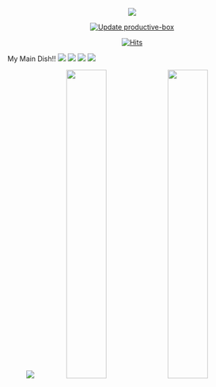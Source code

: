 <p align="center">
<img src="https://capsule-render.vercel.app/api?type=cylinder&color=FFCE30&height=100&section=header&text=Engineer%2&fontSize=40&fontColor=000000&animation=twinkling&desc=software / security&descAlignY=80" />
  <div align="center">

[![Update productive-box](https://github.com/Fhwang0926/productive-box/actions/workflows/schedule.yml/badge.svg)](https://github.com/Fhwang0926/productive-box/actions/workflows/schedule.yml)

[![Hits](https://hits.seeyoufarm.com/api/count/incr/badge.svg?url=https%3A%2F%2Fgithub.com%2FFhwang0926&count_bg=%2379C83D&title_bg=%23555555&icon=&icon_color=%23E7E7E7&title=hits&edge_flat=false)](https://hits.seeyoufarm.com)

</div>

</p>

My Main Dish!!
<img src="https://img.shields.io/badge/VueJS-4FC08D?style=flat-square&logo=Vue.js&logoColor=white"/>
<img src="https://img.shields.io/badge/Python-3766AB?style=flat-square&logo=Python&logoColor=white"/>
<img src="https://img.shields.io/badge/NodeJS-339933?style=flat-square&logo=Node.js&logoColor=white">
<img src="https://img.shields.io/badge/.Net-512BD4?style=flat-square&logo=.Net&logoColor=white"/>

<div style="text-align:center" align="center">

<img src="https://github-profile-summary-cards.vercel.app/api/cards/profile-details?username=Fhwang0926&theme=nord_dark"/>

<img style="display:inline;width:40%;" src="https://github-readme-stats-n9s8-74j0h7258-fhwang0926.vercel.app/api/top-langs/?username=Fhwang0926&layout=compact&exclude_repo=CoreTrakcer&hide=visualbasic&langs_count=15"/>

<img style="display:inline;width:40%;" src="https://github-readme-streak-stats.herokuapp.com/?user=Fhwang0926&theme=tokyonight" />

<!-- [![GitHub Streak](https://github-readme-streak-stats.herokuapp.com/?user=Fhwang0926&theme=tokyonight)](https://git.io/streak-stats) -->

</div>

<!-- <img align="center" src="https://github-profile-trophy.vercel.app/?username=Fhwang0926&theme=onedark&column=7"/> -->

<!-- <img align="center" src="https://github-readme-stats.vercel.app/api?username=Fhwang0926&theme=radical&show_icons=true&count_private=true&include_all_commits=true" /> -->
